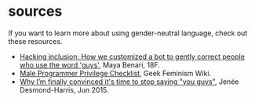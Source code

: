 # sources 

If you want to learn more about using gender-neutral language, check out these resources. 

- [Hacking inclusion: How we customized a bot to gently correct people who use the word 'guys'](https://18f.gsa.gov/2016/01/12/hacking-inclusion-by-customizing-a-slack-bot/), Maya Benari, 18F.
- [Male Programmer Privilege Checklist](http://geekfeminism.wikia.com/wiki/Male_Programmer_Privilege_Checklist), Geek Feminism Wiki. 
- [Why I’m finally convinced it's time to stop saying "you guys"](https://www.vox.com/2015/6/11/8761227/you-guys-sexism-language), Jenée Desmond-Harris, Jun 2015. 

